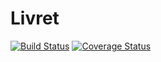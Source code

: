 Livret
==========

[![Build Status](https://travis-ci.org/KhaoulaZitoun/Livret.svg?branch=master)](https://travis-ci.org/KhaoulaZitoun/Livret)
[![Coverage Status](https://coveralls.io/repos/github/KhaoulaZitoun/Livret/badge.svg?branch=master)](https://coveralls.io/github/KhaoulaZitoun/Livret?branch=master)
